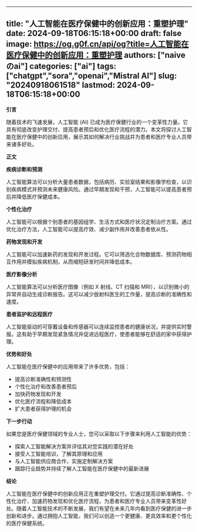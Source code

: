 
---
title: "人工智能在医疗保健中的创新应用：重塑护理"
date: 2024-09-18T06:15:18+00:00
draft: false
image: https://og.g0f.cn/api/og?title=人工智能在医疗保健中的创新应用：重塑护理
authors: ["naiveのai"]
categories: ["ai"]
tags: ["chatgpt","sora","openai","Mistral AI"]
slug: "20240918061518"
lastmod: 2024-09-18T06:15:18+00:00
---
**引言**

随着技术的飞速发展，人工智能 (AI) 已成为医疗保健行业的一个变革性力量。它具有彻底改变护理交付、提高患者预后和优化医疗流程的潜力。本文将探讨人工智能在医疗保健中的创新应用，展示其如何解决行业挑战并为患者和医疗专业人员带来诸多好处。

**正文**

**疾病诊断和预测**

人工智能算法可以分析大量患者数据，包括病历、实验室结果和影像学检查，以识别疾病模式并预测未来健康风险。通过早期发现和干预，人工智能可以提高患者预后并降低医疗保健成本。

**个性化治疗**

人工智能可以根据个别患者的基因组学、生活方式和医疗状况定制治疗方案。通过优化治疗方法，人工智能可以提高疗效、减少副作用并改善患者依从性。

**药物发现和开发**

人工智能可以加速新药的发现和开发过程。它可以筛选化合物数据库、预测药物相互作用并模拟疾病机制，从而缩短研发时间并降低成本。

**医疗影像分析**

人工智能算法可以分析医疗图像（例如 X 射线、CT 扫描和 MRI），以识别微小的异常并自动生成诊断报告。这可以减少放射科医生的工作量，提高诊断的准确性和速度。

**患者监护和远程医疗**

人工智能驱动的可穿戴设备和传感器可以连续监控患者的健康状况，并提供实时警报。这有助于早期发现紧急情况并促进远程医疗，使患者能够在舒适的家中获得护理。

**优势和好处**

人工智能在医疗保健中的应用带来了许多优势，包括：

- 提高诊断准确性和预测性
- 个性化治疗和改善患者预后
- 加快药物发现和开发
- 优化医疗流程和降低成本
- 扩大患者获得护理的机会

**下一步行动**

如果您是医疗保健领域的专业人士，您可以采取以下步骤来利用人工智能的优势：

- 探索人工智能解决方案并评估其对您实践的潜在好处
- 接受人工智能培训，了解其原理和应用
- 与人工智能供应商合作，实施定制解决方案
- 跟踪行业趋势并持续了解人工智能在医疗保健中的最新进展

**结论**

人工智能在医疗保健中的创新应用正在重塑护理交付。它通过提高诊断准确性、个性化治疗、加速药物发现和优化医疗流程，为患者和医疗专业人员带来变革性好处。随着人工智能技术的不断发展，我们有望在未来几年内看到医疗保健的进一步创新和进步。通过拥抱人工智能，我们可以创造一个更健康、更具效率和更个性化的医疗保健系统。
